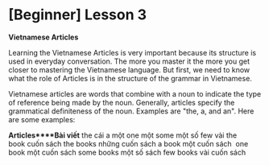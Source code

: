 [Beginner] Lesson 3
===================

**Vietnamese Articles**

Learning the Vietnamese Articles is very important because its structure is used in everyday conversation. The more you master it the more you get closer to mastering the Vietnamese language. But first, we need to know what the role of Articles is in the structure of the grammar in Vietnamese.

Vietnamese articles are words that combine with a noun to indicate the type of reference being made by the noun. Generally, articles specify the grammatical definiteness of the noun. Examples are "the, a, and an". Here are some examples:

**Articles****Bài viết** the cái a một one một some một số few vài the book cuốn sách the books những cuốn sách a book một cuốn sách  one book một cuốn sách some books một số sách few books vài cuốn sách





